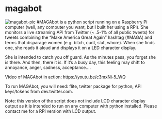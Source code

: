 # magabot
![magabot-pic](https://github.com/jesswhyte/magabot/blob/master/magabot.jpg)
#MAGAbot is a python script running on a Raspberry Pi computer (well, any computer you want, but I built her using a RPi). She monitors a live streaming API from Twitter (~ .5-1% of all public tweets) for tweets combining the “Make America Great Again” hashtag (#MAGA) and terms that disparage women (e.g. bitch, cunt, slut, whore). When she finds one, she reads it aloud and displays it on a LED character display. 

She is intended to catch you off guard. As the minutes pass, you forget she is there. And then, there it is. If it’s a busy day, this feeling may shift to annoyance, anger, sadness, acceptance….

Video of MAGAbot in action: https://youtu.be/c3mxNi-5_WQ

To run MAGAbot, you will need:
flite,
twitter package for python, 
API keys/tokens from dev.twitter.com.

Note: this version of the script does not include LCD character display output as it is intended to run on any computer with python installed. Please contact me for a RPi version with LCD output. 
